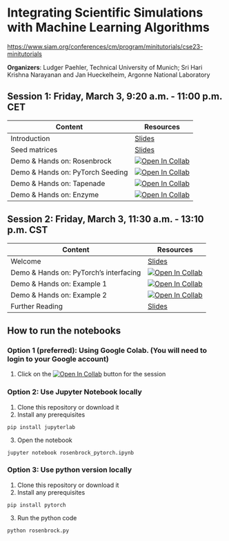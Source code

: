 # Integrating Scientific Simulations with Machine Learning Algorithms
https://www.siam.org/conferences/cm/program/minitutorials/cse23-minitutorials

**Organizers**: Ludger Paehler, Technical University of Munich; Sri Hari Krishna Narayanan and Jan Hueckelheim, Argonne National Laboratory

## Session 1: Friday, March 3, 9:20 a.m. - 11:00 p.m. CET
| Content      | Resources |
| ----------- | ----------- |
| Introduction      | [Slides](https://github.com/sriharikrishna/siamcse23/blob/main/Intro.pdf)       |
| Seed matrices   | [Slides](https://github.com/sriharikrishna/siamcse23/blob/main/Seeding.pdf)         |
| Demo & Hands on: Rosenbrock | [![Open In Collab](https://colab.research.google.com/assets/colab-badge.svg)](https://colab.research.google.com/github/sriharikrishna/siamcse23/blob/main/rosenbrock_pytorch.ipynb)|
| Demo & Hands on: PyTorch Seeding | [![Open In Collab](https://colab.research.google.com/assets/colab-badge.svg)](https://colab.research.google.com/github/sriharikrishna/siamcse23/blob/main/pytorch_seeding.ipynb)|
| Demo & Hands on: Tapenade | [![Open In Collab](https://colab.research.google.com/assets/colab-badge.svg)](https://colab.research.google.com/github/sriharikrishna/siamcse23/blob/main/tapenade.ipynb)|
| Demo & Hands on: Enzyme | [![Open In Collab](https://colab.research.google.com/assets/colab-badge.svg)](https://colab.research.google.com/github/sriharikrishna/siamcse23/blob/main/EnzymeTutorial.ipynb)|
## Session 2: Friday, March 3, 11:30 a.m. - 13:10 p.m. CST
| Content      | Resources |
| ----------- | ----------- |
| Welcome      | [Slides](https://github.com/sriharikrishna/siamcse23/blob/main/Intro.pdf)       |
| Demo & Hands on: PyTorch’s interfacing | [![Open In Collab](https://colab.research.google.com/assets/colab-badge.svg)](https://colab.research.google.com/github/sriharikrishna/siamcse23/blob/main/pytorch_interface.ipynb)|
| Demo & Hands on: Example 1| [![Open In Collab](https://colab.research.google.com/assets/colab-badge.svg)](https://colab.research.google.com/github/sriharikrishna/siamcse23/blob/main/example1.ipynb)|
| Demo & Hands on: Example 2 | [![Open In Collab](https://colab.research.google.com/assets/colab-badge.svg)](https://colab.research.google.com/github/sriharikrishna/siamcse23/blob/main/pinn_tapenade.ipynb)|
| Further Reading   | [Slides](https://github.com/sriharikrishna/siamcse23/blob/main/slides/SIAMCSE23_Appendix.pdf)        |



## How to run the notebooks
### Option 1 (preferred): Using Google Colab. (You will need to login to your Google account)
1. Click on the [![Open In Collab](https://colab.research.google.com/assets/colab-badge.svg)]() button for the session

### Option 2: Use Jupyter Notebook locally 
1. Clone this repository or download it
2. Install any prerequisites
```
pip install jupyterlab
```
3. Open the notebook
```
jupyter notebook rosenbrock_pytorch.ipynb
```
### Option 3: Use python version locally
1. Clone this repository or download it
2. Install any prerequisites
```
pip install pytorch
```
3. Run the python code
```
python rosenbrock.py
```
